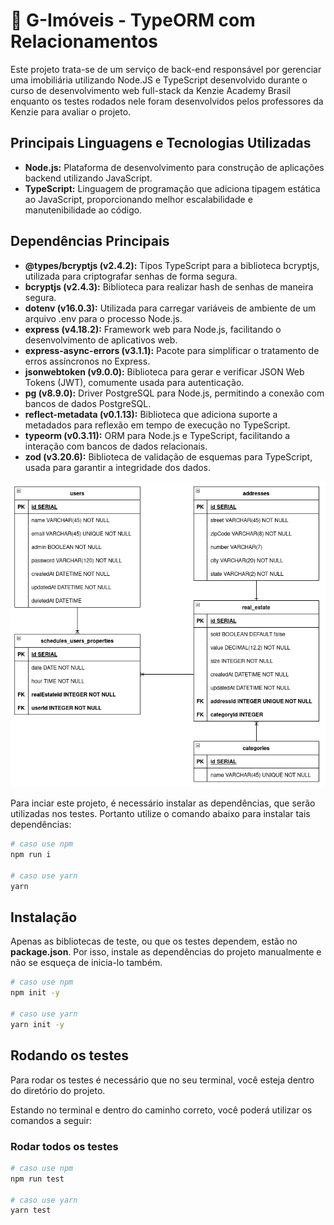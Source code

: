 # 🏁 G-Imóveis - TypeORM com Relacionamentos

Este projeto trata-se de um serviço de back-end responsável por gerenciar uma imobiliária utilizando Node.JS e TypeScript desenvolvido durante o curso de desenvolvimento web full-stack da Kenzie Academy Brasil enquanto os testes rodados nele foram desenvolvidos pelos professores da Kenzie para avaliar o projeto.

## Principais Linguagens e Tecnologias Utilizadas

- **Node.js:** Plataforma de desenvolvimento para construção de aplicações backend utilizando JavaScript.
- **TypeScript:** Linguagem de programação que adiciona tipagem estática ao JavaScript, proporcionando melhor escalabilidade e manutenibilidade ao código.

## Dependências Principais

- **@types/bcryptjs (v2.4.2):** Tipos TypeScript para a biblioteca bcryptjs, utilizada para criptografar senhas de forma segura.
- **bcryptjs (v2.4.3):** Biblioteca para realizar hash de senhas de maneira segura.
- **dotenv (v16.0.3):** Utilizada para carregar variáveis de ambiente de um arquivo .env para o processo Node.js.
- **express (v4.18.2):** Framework web para Node.js, facilitando o desenvolvimento de aplicativos web.
- **express-async-errors (v3.1.1):** Pacote para simplificar o tratamento de erros assíncronos no Express.
- **jsonwebtoken (v9.0.0):** Biblioteca para gerar e verificar JSON Web Tokens (JWT), comumente usada para autenticação.
- **pg (v8.9.0):** Driver PostgreSQL para Node.js, permitindo a conexão com bancos de dados PostgreSQL.
- **reflect-metadata (v0.1.13):** Biblioteca que adiciona suporte a metadados para reflexão em tempo de execução no TypeScript.
- **typeorm (v0.3.11):** ORM para Node.js e TypeScript, facilitando a interação com bancos de dados relacionais.
- **zod (v3.20.6):** Biblioteca de validação de esquemas para TypeScript, usada para garantir a integridade dos dados.


![Relacionamentos desenvolvidos dentro do projeto](src/image/RELACIONAMENTOS.png)

Para inciar este projeto, é necessário instalar as dependências, que serão utilizadas nos testes. Portanto utilize o comando abaixo para instalar tais dependências:

```bash
# caso use npm
npm run i

# caso use yarn
yarn
```

## Instalação

Apenas as bibliotecas de teste, ou que os testes dependem, estão no **package.json**. Por isso, instale as dependências do projeto manualmente e não se esqueça de inicia-lo também.

```bash
# caso use npm
npm init -y

# caso use yarn
yarn init -y
```

## Rodando os testes

Para rodar os testes é necessário que no seu terminal, você esteja dentro do diretório do projeto.

Estando no terminal e dentro do caminho correto, você poderá utilizar os comandos a seguir:

### Rodar todos os testes

```bash
# caso use npm
npm run test

# caso use yarn
yarn test
```

